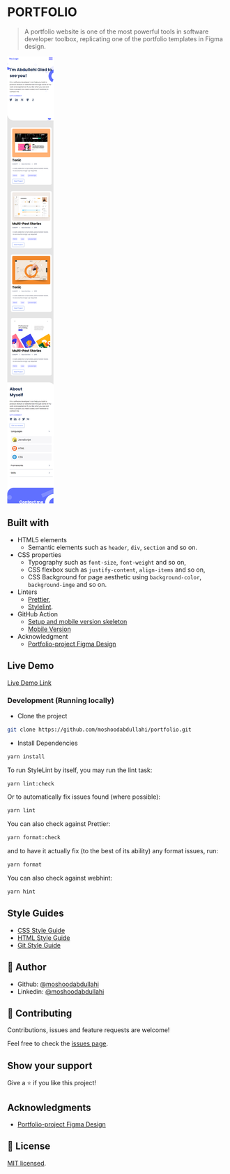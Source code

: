 # PORTFOLIO

> A portfolio website is one of the most powerful tools in software developer toolbox, replicating one of the portfolio templates in Figma design.

![screenshot](./dema-portfolio-project.netlify.app_.png)

## Built with

- HTML5 elements
  - Semantic elements such as `header`, `div`, `section` and so on.
- CSS properties
  - Typography such as `font-size`, `font-weight` and so on,
  - CSS flexbox such as `justify-content`, `align-items` and so on,
  - CSS Background for page aesthetic using `background-color`, `background-imge` and so on.
- Linters
  - [Prettier](https://prettier.io/),
  - [Stylelint](https://stylelint.io/).
- GitHub Action
  - [Setup and mobile version skeleton](https://github.com/bolah2009/curriculum-html-css/blob/main/portfolio/1_setup.md)
  - [Mobile Version](https://github.com/bolah2009/curriculum-html-css/blob/main/portfolio/2_mobile.md)
- Acknowledgment
  - [Portfolio-project Figma Design](https://www.figma.com/file/LKueaSlr8Kc2yMKeZkKgtm/portfolio_project?node-id=0-1&t=832EHDclWuSK5XPh-0)

## Live Demo

[Live Demo Link](https://dema-portfolio.netlify.app/)

### Development (Running locally)

- Clone the project

```bash
git clone https://github.com/moshoodabdullahi/portfolio.git
```

- Install Dependencies

```bash
yarn install
```

To run StyleLint by itself, you may run the lint task:

```bash
yarn lint:check
```

Or to automatically fix issues found (where possible):

```bash
yarn lint
```

You can also check against Prettier:

```bash
yarn format:check
```

and to have it actually fix (to the best of its ability) any format issues, run:

```bash
yarn format
```

You can also check against webhint:

```bash
yarn hint
```

## Style Guides

- [CSS Style Guide](http://udacity.github.io/frontend-nanodegree-styleguide/css.html)
- [HTML Style Guide](http://udacity.github.io/frontend-nanodegree-styleguide/index.html)
- [Git Style Guide](https://udacity.github.io/git-styleguide/)

## 👤 Author

- Github: [@moshoodabdullahi](https://github.com/moshoodabdullahi)
- Linkedin: [@moshoodabdullahi](https://www.linkedin.com/in/moshoodabdullahi/)

## 🤝 Contributing

Contributions, issues and feature requests are welcome!

Feel free to check the [issues page](../../issues).

## Show your support

Give a ⭐️ if you like this project!

## Acknowledgments

- [Portfolio-project Figma Design](https://www.figma.com/file/LKueaSlr8Kc2yMKeZkKgtm/portfolio_project?node-id=0-1&t=832EHDclWuSK5XPh-0)

## 📝 License

[MIT licensed](./LICENSE).
